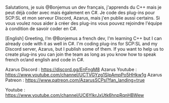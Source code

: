 Salutations, je suis @Bonjemus un dev français, j'apprends du C++ mais je peut déjà coder avec mais également en C#.
Je code des plug-ins pour SCP:SL et mon serveur Discord, Azarus, mais j'en publie aussi certains.
Si vous voulez nous aider à créer des plug-ins vous pouvez rejoindre l'équipe à condition de savoir coder en C#.


[English]
Greeting, I’m @Bonjemus a french dev, I'm learning C++ but I can already code with it as well in C#.
I'm coding plug-ins for SCP:SL and my Discord server, Azarus, but I publish some of them.
If you want to help us to create plug-ins you can join the team as long as you know how to speak french or/and english and code in C#.


Azarus Discord : https://discord.gg/EnFngM8
Azarus Youtube : https://www.youtube.com/channel/UCTVGYzg1SIpAmpPo5HHkw1g
Azarus Patreon : https://www.patreon.com/AzarusSCPsl?fan_landing=true

Youtube : https://www.youtube.com/channel/UC6YIkrJxUtk6hnpRqnHBWew
